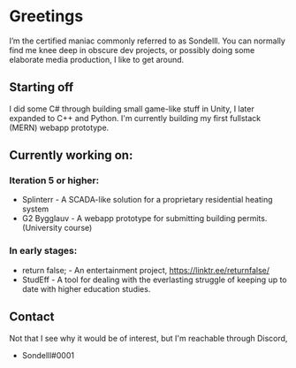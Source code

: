 
# Greetings
I’m the certified maniac commonly referred to as Sondelll.
You can normally find me knee deep in obscure dev projects,
or possibly doing some elaborate media production,
I like to get around.
## Starting off
I did some C# through building small game-like stuff in Unity,
I later expanded to C++ and Python.
I'm currently building my first fullstack (MERN) webapp prototype.


## Currently working on:
### Iteration 5 or higher:
* Splinterr - A SCADA-like solution for a proprietary residential heating system
* G2 Bygglauv - A webapp prototype for submitting building permits. (University course)

### In early stages:
* return false; - An entertainment project, https://linktr.ee/returnfalse/
* StudEff - A tool for dealing with the everlasting struggle of keeping up to date with higher education studies.

## Contact
Not that I see why it would be of interest, but I'm reachable through Discord,
* Sondelll#0001
